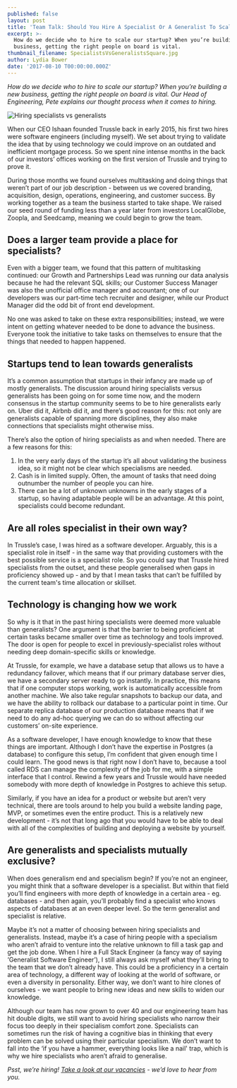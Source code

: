 ```yaml
---
published: false
layout: post
title: 'Team Talk: Should You Hire A Specialist Or A Generalist To Scale Your Startup?'
excerpt: >-
  How do we decide who to hire to scale our startup? When you’re building a new
  business, getting the right people on board is vital.     
thumbnail_filename: SpecialistsVsGeneralistsSquare.jpg
author: Lydia Bower
date: '2017-08-10 T00:00:00.000Z'
---
```

_How do we decide who to hire to scale our startup? When you’re building a new business, getting the right people on board is vital. Our Head of Engineering, Pete explains our thought process when it comes to hiring._ 

![Hiring specialists vs generalists]({{site.baseurl}}/images/post_images/SpecialistsVsGeneralists.jpg)

When our CEO Ishaan founded Trussle back in early 2015, his first two hires were software engineers (including myself). We set about trying to validate the idea that by using technology we could improve on an outdated and inefficient mortgage process. So we spent nine intense months in the back of our investors’ offices working on the first version of Trussle and trying to prove it.


During those months we found ourselves multitasking and doing things that weren’t part of our job description - between us we covered branding, acquisition, design, operations, engineering, and customer success. By working together as a team the business started to take shape. We raised our seed round of funding less than a year later from investors LocalGlobe, Zoopla, and Seedcamp, meaning we could begin to grow the team. 

## Does a larger team provide a place for specialists?
Even with a bigger team, we found that this pattern of multitasking continued: our Growth and Partnerships Lead was running our data analysis because he had the relevant SQL skills; our Customer Success Manager was also the unofficial office manager and accountant; one of our developers was our part-time tech recruiter and designer, while our Product Manager did the odd bit of front end development.

No one was asked to take on these extra responsibilities; instead, we were intent on getting whatever needed to be done to advance the business. Everyone took the initiative to take tasks on themselves to ensure that the things that needed to happen happened.

## Startups tend to lean towards generalists 
It’s a common assumption that startups in their infancy are made up of mostly generalists. The discussion around hiring specialists versus generalists has been going on for some time now, and the modern consensus in the startup community seems to be to hire generalists early on. Uber did it, Airbnb did it, and there’s good reason for this: not only are generalists capable of spanning more disciplines, they also make connections that specialists might otherwise miss. 

There’s also the option of hiring specialists as and when needed. There are a few reasons for this: 

1. In the very early days of the startup it’s all about validating the business idea, so it might not be clear which specialisms are needed. 
2. Cash is in limited supply. Often, the amount of tasks that need doing outnumber the number of people you can hire.
3. There can be a lot of unknown unknowns in the early stages of a startup, so having adaptable people will be an advantage. At this point, specialists could become redundant. 

## Are all roles specialist in their own way? 
In Trussle’s case, I was hired as a software developer. Arguably, this is a specialist role in itself - in the same way that providing customers with the best possible service is a specialist role. So you could say that Trussle hired specialists from the outset, and these people generalised when gaps in proficiency showed up - and by that I mean tasks that can’t be fulfilled by the current team's time allocation or skillset. 

## Technology is changing how we work
So why is it that in the past hiring specialists were deemed more valuable than generalists? One argument is that the barrier to being proficient at certain tasks became smaller over time as technology and tools improved. The door is open for people to excel in previously-specialist roles without needing deep domain-specific skills or knowledge.

At Trussle, for example, we have a database setup that allows us to have a redundancy failover, which means that if our primary database server dies, we have a secondary server ready to go instantly. In practice, this means that if one computer stops working, work is automatically accessible from another machine. We also take regular snapshots to backup our data, and we have the ability to rollback our database to a particular point in time. Our separate replica database of our production database means that if we need to do any ad-hoc querying we can do so without affecting our customers’ on-site experience.

As a software developer, I have enough knowledge to know that these things are important. Although I don’t have the expertise in Postgres (a database) to configure this setup, I’m confident that given enough time I could learn. The good news is that right now I don’t have to, because a tool called RDS can manage the complexity of the job for me, with a simple interface that I control. Rewind a few years and Trussle would have needed somebody with more depth of knowledge in Postgres to achieve this setup.

Similarly, if you have an idea for a product or website but aren’t very technical, there are tools around to help you build a website landing page, MVP, or sometimes even the entire product. This is a relatively new development - it’s not that long ago that you would have to be able to deal with all of the complexities of building and deploying a website by yourself. 

## Are generalists and specialists mutually exclusive?
When does generalism end and specialism begin? If you’re not an engineer, you might think that a software developer is a specialist. But within that field you’ll find engineers with more depth of knowledge in a certain area - eg. databases - and then again, you’ll probably find a specialist who knows aspects of databases at an even deeper level. So the term generalist and specialist is relative.

Maybe it’s not a matter of choosing between hiring specialists and generalists. Instead, maybe it’s a case of hiring people with a specialism who aren’t afraid to venture into the relative unknown to fill a task gap and get the job done. When I hire a Full Stack Engineer (a fancy way of saying ‘Generalist Software Engineer’), I still always ask myself what they’ll bring to the team that we don’t already have. This could be a proficiency in a certain area of technology, a different way of looking at the world of software, or even a diversity in personality. Either way, we don’t want to hire clones of ourselves - we want people to bring new ideas and new skills to widen our knowledge. 

Although our team has now grown to over 40 and our engineering team has hit double digits, we still want to avoid hiring specialists who narrow their focus too deeply in their specialism comfort zone. Specialists can sometimes run the risk of having a cognitive bias in thinking that every problem can be solved using their particular specialism. We don’t want to fall into the ‘if you have a hammer, everything looks like a nail' trap, which is why we hire specialists who aren’t afraid to generalise.

_Psst, we’re hiring! [Take a look at our vacancies](https://jobs.lever.co/trussle "Trussle job vacancies") - we’d love to hear from you._


